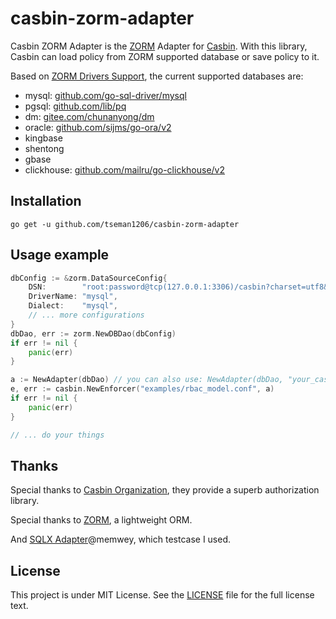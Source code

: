 # casbin-zorm-adapter
Casbin ZORM Adapter is the [ZORM](https://www.zorm.cn) Adapter for [Casbin](https://github.com/casbin/casbin). With this library, Casbin can load policy from ZORM supported database or save policy to it.

Based on [ZORM Drivers Support](https://www.yuque.com/u27016943/nrgi00/zorm#KKMq5), the current supported databases are:

* mysql: [github.com/go-sql-driver/mysql](github.com/go-sql-driver/mysql)
* pgsql: [github.com/lib/pq](github.com/lib/pq)
* dm: [gitee.com/chunanyong/dm](gitee.com/chunanyong/dm)
* oracle: [github.com/sijms/go-ora/v2](github.com/sijms/go-ora/v2)
* kingbase
* shentong
* gbase
* clickhouse: [github.com/mailru/go-clickhouse/v2](github.com/mailru/go-clickhouse/v2)

## Installation

    go get -u github.com/tseman1206/casbin-zorm-adapter

## Usage example

```go
dbConfig := &zorm.DataSourceConfig{
    DSN:        "root:password@tcp(127.0.0.1:3306)/casbin?charset=utf8&parseTime=true&loc=Local",
    DriverName: "mysql",
    Dialect:    "mysql",
	// ... more configurations
}
dbDao, err := zorm.NewDBDao(dbConfig)
if err != nil {
	panic(err)
}

a := NewAdapter(dbDao) // you can also use: NewAdapter(dbDao, "your_casbin_rule_table")
e, err := casbin.NewEnforcer("examples/rbac_model.conf", a)
if err != nil {
	panic(err)
}

// ... do your things
```

## Thanks

Special thanks to [Casbin Organization](https://casbin.org), they provide a superb authorization library.

Special thanks to [ZORM](https://www.zorm.cn), a lightweight ORM.

And [SQLX Adapter](https://github.com/memwey/casbin-sqlx-adapter)@memwey, which testcase I used.

## License

This project is under MIT License. See the [LICENSE](LICENSE) file for the full license text.